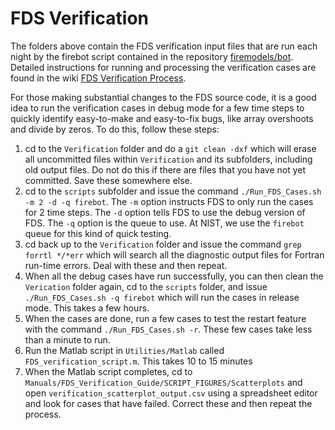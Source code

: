 # FDS Verification

The folders above contain the FDS verification input files that are run each night by the firebot script contained in the repository [firemodels/bot](https://github.com/firemodels/bot). Detailed instructions for running and processing the verification cases are found in the wiki [FDS Verification Process](https://github.com/firemodels/fds/wiki/FDS-Verification-Process).

For those making substantial changes to the FDS source code, it is a good idea to run the verification cases in debug mode for a few time steps to quickly identify easy-to-make and easy-to-fix bugs, like array overshoots and divide by zeros. To do this, follow these steps:
1. cd to the `Verification` folder and do a `git clean -dxf` which will erase all uncommitted files within `Verification` and its subfolders, including old output files. Do not do this if there are files that you have not yet committed. Save these somewhere else.
2. cd to the `scripts` subfolder and issue the command `./Run_FDS_Cases.sh -m 2 -d -q firebot`. The `-m` option instructs FDS to only run the cases for 2 time steps. The `-d` option tells FDS to use the debug version of FDS. The `-q` option is the queue to use. At NIST, we use the `firebot` queue for this kind of quick testing.
3. cd back up to the `Verification` folder and issue the command `grep forrtl */*err` which will search all the diagnostic output files for Fortran run-time errors. Deal with these and then repeat.
4. When all the debug cases have run successfully, you can then clean the `Verication` folder again, cd to the `scripts` folder, and issue `./Run_FDS_Cases.sh -q firebot` which will run the cases in release mode. This takes a few hours. 
5. When the cases are done, run a few cases to test the restart feature with the command `./Run_FDS_Cases.sh -r`. These few cases take less than a minute to run.
6. Run the Matlab script in `Utilities/Matlab` called `FDS_verification_script.m`. This takes 10 to 15 minutes
7. When the Matlab script completes, cd to `Manuals/FDS_Verification_Guide/SCRIPT_FIGURES/Scatterplots` and open `verification_scatterplot_output.csv` using a spreadsheet editor and look for cases that have failed. Correct these and then repeat the process.
